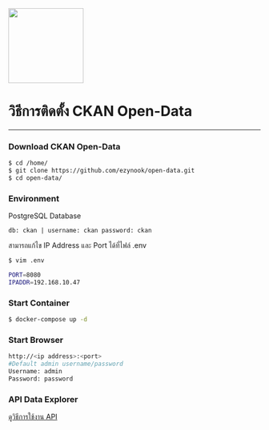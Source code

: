 <div aign="center">
    <img src="https://opendata.nesdc.go.th/uploads/admin/2021-07-11-050658.724063LogoOpen-D-05resize.png" width="150">
</div>

# วิธีการติดตั้ง CKAN Open-Data

---
### Download CKAN Open-Data
```bash
$ cd /home/
$ git clone https://github.com/ezynook/open-data.git
$ cd open-data/
```
### Environment
PostgreSQL Database

```db: ckan | username: ckan password: ckan```

สามารถแก้ไข IP Address และ Port ได้ที่ไฟล์ .env

```bash
$ vim .env

PORT=8080
IPADDR=192.168.10.47
```

### Start Container
```bash
$ docker-compose up -d
```
### Start Browser
```bash
http://<ip address>:<port>
#Default admin username/password
Username: admin
Password: password
```
### API Data Explorer
[ดูวิธีการใช้งาน API](https://github.com/ezynook/open-data/tree/main/api)
